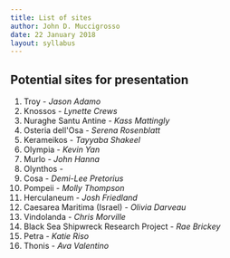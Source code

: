 ```yaml
---
title: List of sites
author: John D. Muccigrosso
date: 22 January 2018
layout: syllabus
---
```


## Potential sites for presentation

1. Troy - *Jason Adamo*
1. Knossos - *Lynette Crews*
1. Nuraghe Santu Antine - *Kass Mattingly*
1. Osteria dell'Osa - *Serena Rosenblatt*
1. Kerameikos - *Tayyaba Shakeel*
1. Olympia - *Kevin Yan*
1. Murlo - *John Hanna*
1. Olynthos -
1. Cosa - *Demi-Lee Pretorius*
1. Pompeii - *Molly Thompson*
1. Herculaneum - *Josh Friedland*
1. Caesarea Maritima (Israel) - *Olivia Darveau*
1. Vindolanda - *Chris Morville*
1. Black Sea Shipwreck Research Project - *Rae Brickey*
1. Petra - *Katie Riso*
1. Thonis - *Ava Valentino*
